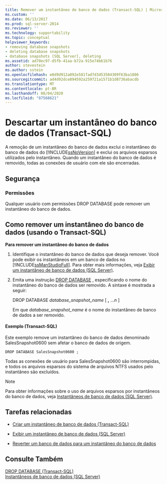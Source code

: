 ```yaml
---
title: Remover um instantâneo de banco de dados (Transact-SQL) | Microsoft Docs
ms.custom: ''
ms.date: 06/13/2017
ms.prod: sql-server-2014
ms.reviewer: ''
ms.technology: supportability
ms.topic: conceptual
helpviewer_keywords:
- removing database snapshots
- deleting database snapshots
- database snapshots [SQL Server], deleting
ms.assetid: ad70ec97-d5fb-41aa-b72a-915e74b61b76
author: stevestein
ms.author: sstein
ms.openlocfilehash: e0d9d912a092e581fad7d3d53504309f63ba1806
ms.sourcegitcommit: ad4d92dce894592a259721a1571b1d8736abacdb
ms.translationtype: MT
ms.contentlocale: pt-BR
ms.lasthandoff: 08/04/2020
ms.locfileid: "87568621"
---
```

# <a name="drop-a-database-snapshot-transact-sql"></a>Descartar um instantâneo do banco de dados (Transact-SQL)
  A remoção de um instantâneo do banco de dados exclui o instantâneo do banco de dados do [!INCLUDE[ssNoVersion](../../includes/ssnoversion-md.md)] e exclui os arquivos esparsos utilizados pelo instantâneo. Quando um instantâneo do banco de dados é removido, todas as conexões de usuário com ele são encerradas.  
  
## <a name="security"></a>Segurança  
  
###  <a name="permissions"></a><a name="Permissions"></a> Permissões  
 Qualquer usuário com permissões DROP DATABASE pode remover um instantâneo do banco de dados.  
  
##  <a name="how-to-drop-a-database-snapshot-using-transact-sql"></a><a name="TsqlProcedure"></a> Como remover um instantâneo do banco de dados (usando o Transact-SQL)  
 **Para remover um instantâneo do banco de dados**  
  
1.  Identifique o instantâneo do banco de dados que deseja remover. Você pode exibir os instantâneos em um banco de dados no [!INCLUDE[ssManStudioFull](../../includes/ssmanstudiofull-md.md)]. Para obter mais informações, veja [Exibir um instantâneo de banco de dados &#40;SQL Server&#41;](view-a-database-snapshot-sql-server.md).  
  
2.  Emita uma instrução [DROP DATABASE](/sql/t-sql/statements/drop-database-audit-specification-transact-sql) , especificando o nome do instantâneo do banco de dados ser removido. A sintaxe é mostrada a seguir:  
  
     DROP DATABASE *database_snapshot_name* [ **,** ...*n* ]  
  
     Em que *database_snapshot_name* é o nome do instantâneo de banco de dados a ser removido.  
  
####  <a name="example-transact-sql"></a><a name="TsqlExample"></a> Exemplo (Transact-SQL)  
 Este exemplo remove um instantâneo do banco de dados denominado SalesSnapshot0600 sem afetar o banco de dados de origem.  
  
```  
DROP DATABASE SalesSnapshot0600 ;  
```  
  
 Todas as conexões de usuário para SalesSnapshot0600 são interrompidas, e todos os arquivos esparsos do sistema de arquivos NTFS usados pelo instantâneo são excluídos.  
  
> [!NOTE]  
>  Para obter informações sobre o uso de arquivos esparsos por instantâneos do banco de dados, veja [Instantâneos de banco de dados &#40;SQL Server&#41;](database-snapshots-sql-server.md).  
  
##  <a name="related-tasks"></a><a name="RelatedTasks"></a> Tarefas relacionadas  
  
-   [Criar um instantâneo de banco de dados &#40;Transact-SQL&#41;](create-a-database-snapshot-transact-sql.md)  
  
-   [Exibir um instantâneo de banco de dados &#40;SQL Server&#41;](view-a-database-snapshot-sql-server.md)  
  
-   [Reverter um banco de dados para um instantâneo do banco de dados](revert-a-database-to-a-database-snapshot.md)  
  

  
## <a name="see-also"></a>Consulte Também  
 [DROP DATABASE &#40;Transact-SQL&#41;](/sql/t-sql/statements/drop-database-audit-specification-transact-sql)   
 [Instantâneos de banco de dados &#40;SQL Server&#41;](database-snapshots-sql-server.md)  
  
  
